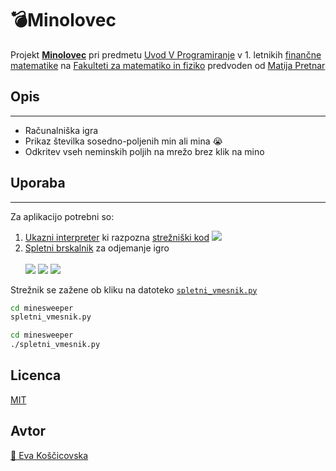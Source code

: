 # 💣Minolovec

Projekt <b>[Minolovec](https://github.com/eva-koscicovska/minesweeper)</b> pri predmetu [Uvod V Programiranje](http://matija.pretnar.info/uvod-v-programiranje/00-uvod.html) v 1. letnikih [finančne matematike](https://www.fmf.uni-lj.si/studij-matematike/1FiMa/1FiMa1920.html) na [Fakulteti za matematiko in fiziko](https://www.fmf.uni-lj.si/) predvoden od [Matija Pretnar](https://github.com/matijapretnar/uvod-v-programiranje)

## Opis
---
- Računalniška igra
- Prikaz številka sosedno-poljenih min ali mina 😭
- Odkritev vseh neminskih poljih na mrežo brez klik na mino

## Uporaba
---

Za aplikacijo potrebni so:
1. [Ukazni interpreter](https://en.wikipedia.org/wiki/Command-line_interface) ki razpozna [strežniški kod](spletni_vmesnik.py)
[![](https://www.python.org/static/img/python-logo@2x.png)](https://www.python.org/downloads/) 
2. [Spletni brskalnik](https://en.wikipedia.org/wiki/Web_browser) za odjemanje igro
<br><br>
[![](https://upload.wikimedia.org/wikipedia/commons/thumb/a/a5/Google_Chrome_icon_%28September_2014%29.svg/96px-Google_Chrome_icon_%28September_2014%29.svg.png)](https://www.google.com/chrome/)
[![](https://upload.wikimedia.org/wikipedia/commons/thumb/a/a0/Firefox_logo%2C_2019.svg/102px-Firefox_logo%2C_2019.svg.png)](https://www.mozilla.org/en-US/firefox/new/)
[![](https://upload.wikimedia.org/wikipedia/en/thumb/9/98/Microsoft_Edge_logo_%282019%29.svg/96px-Microsoft_Edge_logo_%282019%29.svg.png)](https://www.microsoft.com/en-us/edge?form=MY01LH&OCID=MY01LH)

Strežnik se zažene ob kliku na datoteko <code>[spletni_vmesnik.py](spletni_vmesnik.py)</code>

```cmd
cd minesweeper
spletni_vmesnik.py
```

```bash
cd minesweeper
./spletni_vmesnik.py
```

## Licenca
[MIT](https://choosealicense.com/licenses/mit/)

## Avtor

 [👩 Eva Koščicovska](https://github.com/eva-koscicovska)